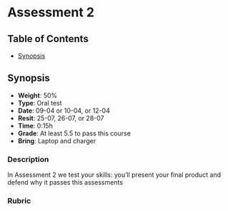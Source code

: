 # Assessment 2

## Table of Contents

*   [Synopsis](#synopsis)

## Synopsis

*   **Weight**: 50%
*   **Type**: Oral test
*   **Date**: 09-04 or 10-04, or 12-04
*   **Resit**: 25-07, 26-07, or 28-07
*   **Time**: 0:15h
*   **Grade**: At least 5.5 to pass this course
*   **Bring**: Laptop and charger

### Description

In Assessment 2 we test your skills: you’ll present your final product and
defend why it passes this assessments

<!-- TODO: Extend. -->

### Rubric

<!-- TODO: Fill out. -->
